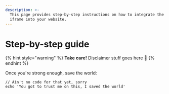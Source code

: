 ```yaml
---
description: >-
  This page provides step-by-step instructions on how to integrate the Instantor
  iframe into your website.
---
```


# Step-by-step guide

{% hint style="warning" %}
 **Take care!** Disclaimer stuff goes here 💩 
{% endhint %}



Once you're strong enough, save the world:

```text
// Ain't no code for that yet, sorry
echo 'You got to trust me on this, I saved the world'
```



